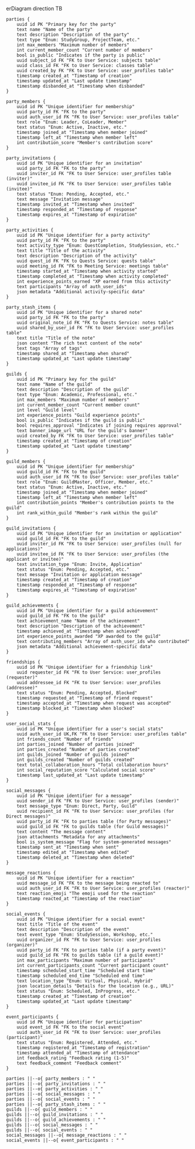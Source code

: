 erDiagram
    direction TB

    parties {
        uuid id PK "Primary key for the party"
        text name "Name of the party"
        text description "Description of the party"
        text type "Enum: StudyGroup, ProjectTeam, etc."
        int max_members "Maximum number of members"
        int current_member_count "Current number of members"
        bool is_public "Indicates if the party is public"
        uuid subject_id FK "FK to User Service: subjects table"
        uuid class_id FK "FK to User Service: classes table"
        uuid created_by FK "FK to User Service: user_profiles table"
        timestamp created_at "Timestamp of creation"
        timestamp updated_at "Last update timestamp"
        timestamp disbanded_at "Timestamp when disbanded"
    }

    party_members {
        uuid id PK "Unique identifier for membership"
        uuid party_id FK "FK to the party"
        uuid auth_user_id FK "FK to User Service: user_profiles table"
        text role "Enum: Leader, CoLeader, Member"
        text status "Enum: Active, Inactive, etc."
        timestamp joined_at "Timestamp when member joined"
        timestamp left_at "Timestamp when member left"
        int contribution_score "Member's contribution score"
    }

    party_invitations {
        uuid id PK "Unique identifier for an invitation"
        uuid party_id FK "FK to the party"
        uuid inviter_id FK "FK to User Service: user_profiles table (inviter)"
        uuid invitee_id FK "FK to User Service: user_profiles table (invitee)"
        text status "Enum: Pending, Accepted, etc."
        text message "Invitation message"
        timestamp invited_at "Timestamp when invited"
        timestamp responded_at "Timestamp of response"
        timestamp expires_at "Timestamp of expiration"
    }

    party_activities {
        uuid id PK "Unique identifier for a party activity"
        uuid party_id FK "FK to the party"
        text activity_type "Enum: QuestCompletion, StudySession, etc."
        text title "Title of the activity"
        text description "Description of the activity"
        uuid quest_id FK "FK to Quests Service: quests table"
        uuid meeting_id FK "FK to Meeting Service: meetings table"
        timestamp started_at "Timestamp when activity started"
        timestamp completed_at "Timestamp when activity completed"
        int experience_points_earned "XP earned from this activity"
        text participants "Array of auth_user_ids"
        json metadata "Additional activity-specific data"
    }

    party_stash_items {
        uuid id PK "Unique identifier for a shared note"
        uuid party_id FK "FK to the party"
        uuid original_note_id FK "FK to Quests Service: notes table"
        uuid shared_by_user_id FK "FK to User Service: user_profiles table"
        text title "Title of the note"
        json content "The rich text content of the note"
        text tags "Array of tags"
        timestamp shared_at "Timestamp when shared"
        timestamp updated_at "Last update timestamp"
    }

    guilds {
        uuid id PK "Primary key for the guild"
        text name "Name of the guild"
        text description "Description of the guild"
        text type "Enum: Academic, Professional, etc."
        int max_members "Maximum number of members"
        int current_member_count "Current member count"
        int level "Guild level"
        int experience_points "Guild experience points"
        bool is_public "Indicates if the guild is public"
        bool requires_approval "Indicates if joining requires approval"
        text banner_image_url "URL for the guild's banner"
        uuid created_by FK "FK to User Service: user_profiles table"
        timestamp created_at "Timestamp of creation"
        timestamp updated_at "Last update timestamp"
    }

    guild_members {
        uuid id PK "Unique identifier for membership"
        uuid guild_id FK "FK to the guild"
        uuid auth_user_id FK "FK to User Service: user_profiles table"
        text role "Enum: GuildMaster, Officer, Member, etc."
        text status "Enum: Active, Inactive, etc."
        timestamp joined_at "Timestamp when member joined"
        timestamp left_at "Timestamp when member left"
        int contribution_points "Member's contribution points to the guild"
        int rank_within_guild "Member's rank within the guild"
    }

    guild_invitations {
        uuid id PK "Unique identifier for an invitation or application"
        uuid guild_id FK "FK to the guild"
        uuid inviter_id FK "FK to User Service: user_profiles (null for applications)"
        uuid invitee_id FK "FK to User Service: user_profiles (the applicant or invitee)"
        text invitation_type "Enum: Invite, Application"
        text status "Enum: Pending, Accepted, etc."
        text message "Invitation or application message"
        timestamp created_at "Timestamp of creation"
        timestamp responded_at "Timestamp of response"
        timestamp expires_at "Timestamp of expiration"
    }

    guild_achievements {
        uuid id PK "Unique identifier for a guild achievement"
        uuid guild_id FK "FK to the guild"
        text achievement_name "Name of the achievement"
        text description "Description of the achievement"
        timestamp achieved_at "Timestamp when achieved"
        int experience_points_awarded "XP awarded to the guild"
        text contributing_members "Array of auth_user_ids who contributed"
        json metadata "Additional achievement-specific data"
    }

    friendships {
        uuid id PK "Unique identifier for a friendship link"
        uuid requester_id FK "FK to User Service: user_profiles (requester)"
        uuid addressee_id FK "FK to User Service: user_profiles (addressee)"
        text status "Enum: Pending, Accepted, Blocked"
        timestamp requested_at "Timestamp of friend request"
        timestamp accepted_at "Timestamp when request was accepted"
        timestamp blocked_at "Timestamp when blocked"
    }

    user_social_stats {
        uuid id PK "Unique identifier for a user's social stats"
        uuid auth_user_id UK,FK "FK to User Service: user_profiles table"
        int friends_count "Number of friends"
        int parties_joined "Number of parties joined"
        int parties_created "Number of parties created"
        int guilds_joined "Number of guilds joined"
        int guilds_created "Number of guilds created"
        text total_collaboration_hours "Total collaboration hours"
        int social_reputation_score "Calculated social score"
        timestamp last_updated_at "Last update timestamp"
    }

    social_messages {
        uuid id PK "Unique identifier for a message"
        uuid sender_id FK "FK to User Service: user_profiles (sender)"
        text message_type "Enum: Direct, Party, Guild"
        uuid recipient_id FK "FK to User Service: user_profiles (for Direct messages)"
        uuid party_id FK "FK to parties table (for Party messages)"
        uuid guild_id FK "FK to guilds table (for Guild messages)"
        text content "The message content"
        json attachments "Metadata for any attachments"
        bool is_system_message "Flag for system-generated messages"
        timestamp sent_at "Timestamp when sent"
        timestamp edited_at "Timestamp when edited"
        timestamp deleted_at "Timestamp when deleted"
    }

    message_reactions {
        uuid id PK "Unique identifier for a reaction"
        uuid message_id FK "FK to the message being reacted to"
        uuid auth_user_id FK "FK to User Service: user_profiles (reacter)"
        text reaction_emoji "The emoji used for the reaction"
        timestamp reacted_at "Timestamp of the reaction"
    }

    social_events {
        uuid id PK "Unique identifier for a social event"
        text title "Title of the event"
        text description "Description of the event"
        text event_type "Enum: StudySession, Workshop, etc."
        uuid organizer_id FK "FK to User Service: user_profiles (organizer)"
        uuid party_id FK "FK to parties table (if a party event)"
        uuid guild_id FK "FK to guilds table (if a guild event)"
        int max_participants "Maximum number of participants"
        int current_participants_count "Current participant count"
        timestamp scheduled_start_time "Scheduled start time"
        timestamp scheduled_end_time "Scheduled end time"
        text location_type "Enum: Virtual, Physical, Hybrid"
        json location_details "Details for the location (e.g., URL)"
        text status "Enum: Scheduled, InProgress, etc."
        timestamp created_at "Timestamp of creation"
        timestamp updated_at "Last update timestamp"
    }

    event_participants {
        uuid id PK "Unique identifier for participation"
        uuid event_id FK "FK to the social event"
        uuid auth_user_id FK "FK to User Service: user_profiles (participant)"
        text status "Enum: Registered, Attended, etc."
        timestamp registered_at "Timestamp of registration"
        timestamp attended_at "Timestamp of attendance"
        int feedback_rating "Feedback rating (1-5)"
        text feedback_comment "Feedback comment"
    }

    parties ||--o{ party_members : " "
    parties ||--o{ party_invitations : " "
    parties ||--o{ party_activities : " "
    parties ||--o{ social_messages : " "
    parties ||--o{ social_events : " "
    parties ||--o{ party_stash_items : " "
    guilds ||--o{ guild_members : " "
    guilds ||--o{ guild_invitations : " "
    guilds ||--o{ guild_achievements : " "
    guilds ||--o{ social_messages : " "
    guilds ||--o{ social_events : " "
    social_messages ||--o{ message_reactions : " "
    social_events ||--o{ event_participants : " "